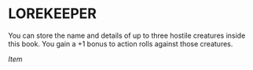 ﻿# LOREKEEPER

You can store the name and details of up to three hostile creatures inside this book. You gain a +1 bonus to action rolls against those creatures.

*Item*
